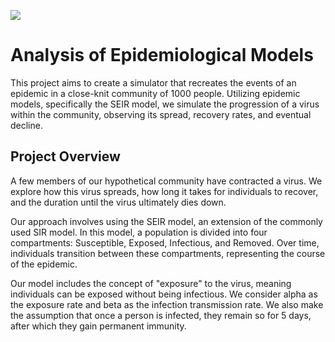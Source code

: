 

![](https://media2.giphy.com/media/eljCVpMrhepUSgZaVP/giphy.gif?cid=ecf05e47roeyx3xiks27nitcflsujrbb00rrh6mmq7gc2n90&ep=v1_gifs_search&rid=giphy.gif&ct=g)


# Analysis of Epidemiological Models

This project aims to create a simulator that recreates the events of an epidemic in a close-knit community of 1000 people. Utilizing epidemic models, specifically the SEIR model, we simulate the progression of a virus within the community, observing its spread, recovery rates, and eventual decline.

## Project Overview
A few members of our hypothetical community have contracted a virus. We explore how this virus spreads, how long it takes for individuals to recover, and the duration until the virus ultimately dies down.

Our approach involves using the SEIR model, an extension of the commonly used SIR model. In this model, a population is divided into four compartments: Susceptible, Exposed, Infectious, and Removed. Over time, individuals transition between these compartments, representing the course of the epidemic.

Our model includes the concept of "exposure" to the virus, meaning individuals can be exposed without being infectious. We consider alpha as the exposure rate and beta as the infection transmission rate. We also make the assumption that once a person is infected, they remain so for 5 days, after which they gain permanent immunity.

